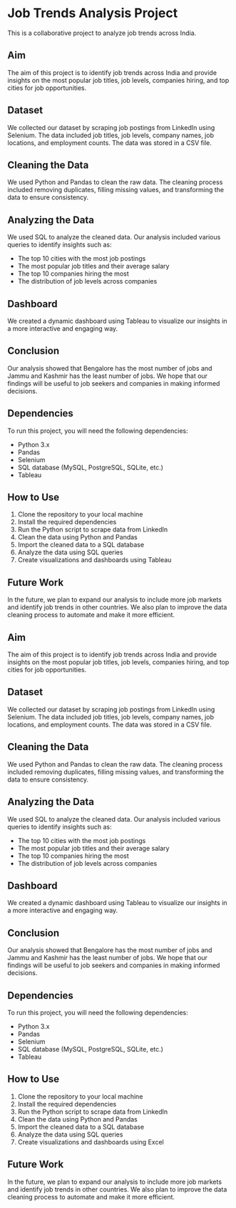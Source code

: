 # Job Trends Analysis Project

This is a collaborative project to analyze job trends across India.

## Aim
The aim of this project is to identify job trends across India and provide insights on the most popular job titles, job levels, companies hiring, and top cities for job opportunities.

## Dataset
We collected our dataset by scraping job postings from LinkedIn using Selenium. The data included job titles, job levels, company names, job locations, and employment counts. The data was stored in a CSV file.

## Cleaning the Data
We used Python and Pandas to clean the raw data. The cleaning process included removing duplicates, filling missing values, and transforming the data to ensure consistency.

## Analyzing the Data
We used SQL to analyze the cleaned data. Our analysis included various queries to identify insights such as:

- The top 10 cities with the most job postings
- The most popular job titles and their average salary
- The top 10 companies hiring the most
- The distribution of job levels across companies

## Dashboard
We created a dynamic dashboard using Tableau to visualize our insights in a more interactive and engaging way.

## Conclusion
Our analysis showed that Bengalore has the most number of jobs and Jammu and Kashmir has the least number of jobs. We hope that our findings will be useful to job seekers and companies in making informed decisions.

## Dependencies
To run this project, you will need the following dependencies:

- Python 3.x
- Pandas
- Selenium
- SQL database (MySQL, PostgreSQL, SQLite, etc.)
- Tableau

## How to Use
1. Clone the repository to your local machine
2. Install the required dependencies
3. Run the Python script to scrape data from LinkedIn
4. Clean the data using Python and Pandas
5. Import the cleaned data to a SQL database
6. Analyze the data using SQL queries
7. Create visualizations and dashboards using Tableau

## Future Work
In the future, we plan to expand our analysis to include more job markets and identify job trends in other countries. We also plan to improve the data cleaning process to automate and make it more efficient.



## Aim
The aim of this project is to identify job trends across India and provide insights on the most popular job titles, job levels, companies hiring, and top cities for job opportunities.

## Dataset
We collected our dataset by scraping job postings from LinkedIn using Selenium. The data included job titles, job levels, company names, job locations, and employment counts. The data was stored in a CSV file.

## Cleaning the Data
We used Python and Pandas to clean the raw data. The cleaning process included removing duplicates, filling missing values, and transforming the data to ensure consistency.

## Analyzing the Data
We used SQL to analyze the cleaned data. Our analysis included various queries to identify insights such as:

- The top 10 cities with the most job postings
- The most popular job titles and their average salary
- The top 10 companies hiring the most
- The distribution of job levels across companies

## Dashboard
We created a dynamic dashboard using Tableau to visualize our insights in a more interactive and engaging way.

## Conclusion
Our analysis showed that Bengalore has the most number of jobs and Jammu and Kashmir has the least number of jobs. We hope that our findings will be useful to job seekers and companies in making informed decisions.

## Dependencies
To run this project, you will need the following dependencies:

- Python 3.x
- Pandas
- Selenium
- SQL database (MySQL, PostgreSQL, SQLite, etc.)
- Tableau

## How to Use
1. Clone the repository to your local machine
2. Install the required dependencies
3. Run the Python script to scrape data from LinkedIn
4. Clean the data using Python and Pandas
5. Import the cleaned data to a SQL database
6. Analyze the data using SQL queries
7. Create visualizations and dashboards using Excel

## Future Work
In the future, we plan to expand our analysis to include more job markets and identify job trends in other countries. We also plan to improve the data cleaning process to automate and make it more efficient.


